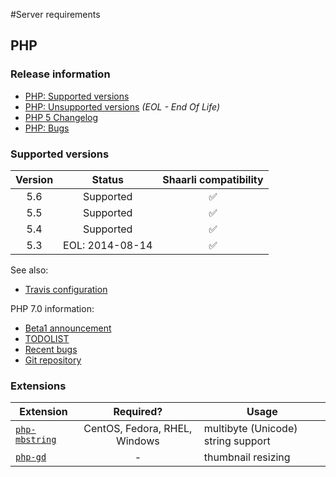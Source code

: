 #Server requirements
## PHP
### Release information
- [PHP: Supported versions](http://php.net/supported-versions.php)[](.html)
- [PHP: Unsupported versions](http://php.net/eol.php) _(EOL - End Of Life)_[](.html)
- [PHP 5 Changelog](http://php.net/ChangeLog-5.php)[](.html)
- [PHP: Bugs](https://bugs.php.net/)[](.html)

### Supported versions
Version | Status | Shaarli compatibility
:---:|:---:|:---:
5.6 | Supported | :white_check_mark:
5.5 | Supported | :white_check_mark:
5.4 | Supported | :white_check_mark:
5.3 | EOL: 2014-08-14 | :white_check_mark:

See also:
- [Travis configuration](https://github.com/shaarli/Shaarli/blob/master/.travis.yml)[](.html)

PHP 7.0 information:
- [Beta1 announcement](http://php.net/archive/2015.php#id2015-07-10-4)[](.html)
- [TODOLIST](https://wiki.php.net/todo/php70)[](.html)
- [Recent bugs](https://bugs.php.net/search.php?limit=30&order_by=id&direction=DESC&cmd=display&status=Open&bug_type=All&phpver=7.0)[](.html)
- [Git repository](http://git.php.net/?p=php-src.git;a=shortlog;h=refs/heads/PHP-7.0.0)[](.html)

### Extensions
Extension | Required? | Usage
---|:---:|---
[`php-mbstring`](http://php.net/manual/en/book.mbstring.php) | CentOS, Fedora, RHEL, Windows | multibyte (Unicode) string support[](.html)
[`php-gd`](http://php.net/manual/en/book.image.php) | - | thumbnail resizing[](.html)
